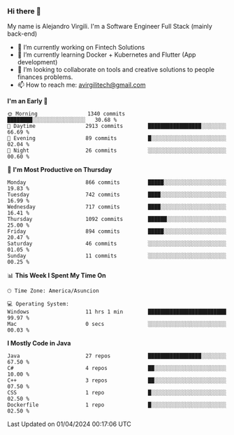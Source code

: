 ### Hi there 👋

My name is Alejandro Virgili. I'm a Software Engineer Full Stack (mainly back-end)


- 🔭 I’m currently working on Fintech Solutions
- 🌱 I’m currently learning Docker + Kubernetes and Flutter (App development)
- 👯 I’m looking to collaborate on tools and creative solutions to people finances problems.
- 📫 How to reach me: avirgilitech@gmail.com
  
<!--START_SECTION:waka-->
**I'm an Early 🐤** 

```text
🌞 Morning                1340 commits        ████████░░░░░░░░░░░░░░░░░   30.68 % 
🌆 Daytime                2913 commits        █████████████████░░░░░░░░   66.69 % 
🌃 Evening                89 commits          █░░░░░░░░░░░░░░░░░░░░░░░░   02.04 % 
🌙 Night                  26 commits          ░░░░░░░░░░░░░░░░░░░░░░░░░   00.60 % 
```
📅 **I'm Most Productive on Thursday** 

```text
Monday                   866 commits         █████░░░░░░░░░░░░░░░░░░░░   19.83 % 
Tuesday                  742 commits         ████░░░░░░░░░░░░░░░░░░░░░   16.99 % 
Wednesday                717 commits         ████░░░░░░░░░░░░░░░░░░░░░   16.41 % 
Thursday                 1092 commits        ██████░░░░░░░░░░░░░░░░░░░   25.00 % 
Friday                   894 commits         █████░░░░░░░░░░░░░░░░░░░░   20.47 % 
Saturday                 46 commits          ░░░░░░░░░░░░░░░░░░░░░░░░░   01.05 % 
Sunday                   11 commits          ░░░░░░░░░░░░░░░░░░░░░░░░░   00.25 % 
```


📊 **This Week I Spent My Time On** 

```text
🕑︎ Time Zone: America/Asuncion

💻 Operating System: 
Windows                  11 hrs 1 min        █████████████████████████   99.97 % 
Mac                      0 secs              ░░░░░░░░░░░░░░░░░░░░░░░░░   00.03 % 
```

**I Mostly Code in Java** 

```text
Java                     27 repos            █████████████████░░░░░░░░   67.50 % 
C#                       4 repos             ██░░░░░░░░░░░░░░░░░░░░░░░   10.00 % 
C++                      3 repos             ██░░░░░░░░░░░░░░░░░░░░░░░   07.50 % 
CSS                      1 repo              █░░░░░░░░░░░░░░░░░░░░░░░░   02.50 % 
Dockerfile               1 repo              █░░░░░░░░░░░░░░░░░░░░░░░░   02.50 % 
```




 Last Updated on 01/04/2024 00:17:06 UTC
<!--END_SECTION:waka-->
